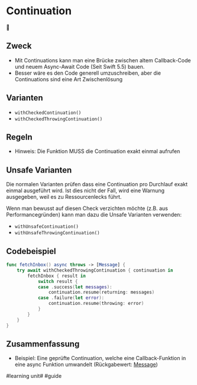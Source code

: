 # Continuation
🌉

## Zweck
- Mit Continuations kann man eine Brücke zwischen altem Callback-Code und neuem Async-Await Code (Seit Swift 5.5) bauen.
- Besser wäre es den Code generell umzuschreiben, aber die Continuations sind eine Art Zwischenlösung

## Varianten
- `withCheckedContinuation()`
- `withCheckedThrowingContinuation()`


## Regeln
- Hinweis: Die Funktion MUSS die Continuation exakt einmal aufrufen

## Unsafe Varianten

Die normalen Varianten prüfen dass eine Continuation pro Durchlauf exakt einmal ausgeführt wird. Ist dies nicht der Fall, wird eine Warnung ausgegeben, weil es zu Ressourcenlecks führt.

Wenn man bewusst auf diesen Check verzichten möchte (z.B. aus Performancegründen) kann man dazu die Unsafe Varianten verwenden:

- `withUnsafeContinuation()`
- `withUnsafeThrowingContinuation()`

## Codebeispiel

```swift
func fetchInbox() async throws -> [Message] {
    try await withCheckedThrowingContinuation { continuation in
        fetchInbox { result in
            switch result {
            case .success(let messages):
                continuation.resume(returning: messages)
            case .failure(let error):
                continuation.resume(throwing: error)
            }
        }
    }
}
```

## Zusammenfassung
- Beispiel: Eine geprüfte Continuation, welche eine Callback-Funktion in eine async Funktion umwandelt (Rückgabewert: [Message]())




#learning unit# #guide